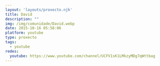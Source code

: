 ```yaml
---
layout: 'layouts/proxecto.njk'
title: David
description: ""
img: /img/comunidade/David.webp
date: 2015-10-16 05:58:06
platform: youtube
type: proxecto
tags:
  - youtube
redes:
  youtube: https://www.youtube.com/channel/UCFV1sK1LMkzyMDg7qWttbag
---
```

